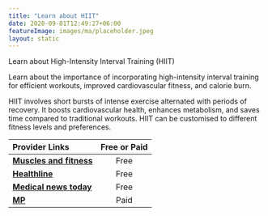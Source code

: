 ```yaml
---
title: "Learn about HIIT"
date: 2020-09-01T12:49:27+06:00
featureImage: images/ma/placeholder.jpeg
layout: static
---
```


Learn about High-Intensity Interval Training (HIIT)

Learn about the importance of incorporating high-intensity interval training for efficient workouts, improved cardiovascular fitness, and calorie burn.

HIIT involves short bursts of intense exercise alternated with periods of recovery. It boosts cardiovascular health, enhances metabolism, and saves time compared to traditional workouts. HIIT can be customised to different fitness levels and preferences.

| Provider Links      | Free or Paid  |  
| :-----------          | :--------------:      |  
| [**Muscles and fitness**](https://www.muscleandfitness.com/workouts/workout-routines/hiit-6-week-full-body-workout/) | Free | 
| [**Healthline**](https://www.healthline.com/nutrition/benefits-of-hiit) | Free  | 
| [**Medical news today**](https://www.medicalnewstoday.com/articles/327474) | Free  | 
| [**MP**](https://www.mp.com) | Paid | 
  

<br/><br/>






